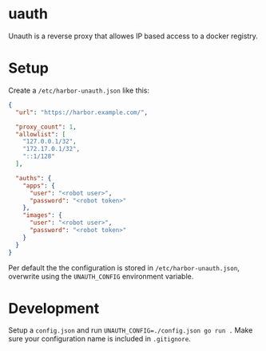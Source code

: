 # uauth

Unauth is a reverse proxy that allowes IP based access to a docker registry.

# Setup

Create a `/etc/harbor-unauth.json` like this:

```json
{
  "url": "https://harbor.example.com/",

  "proxy_count": 1,
  "allowlist": [
    "127.0.0.1/32",
    "172.17.0.1/32",
    "::1/128"
  ],

  "auths": {
    "apps": {
      "user": "<robot user>",
      "password": "<robot token>"
    },
    "images": {
      "user": "<robot user>",
      "password": "<robot token>"
    }
  }
}
```

Per default the the configuration is stored in `/etc/harbor-unauth.json`,
overwrite using the `UNAUTH_CONFIG` environment variable.

# Development

Setup a `config.json` and run `UNAUTH_CONFIG=./config.json go run .` Make sure
your configuration name is included in `.gitignore`.

